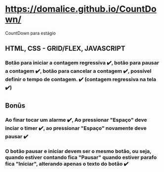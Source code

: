 # https://domalice.github.io/CountDown/
CountDown para estágio

## HTML, CSS - GRID/FLEX, JAVASCRIPT

### Botão para iniciar a contagem regressiva ✔️, botão para pausar a contagem ✔️, botão para cancelar a contagem ✔️, possível definir o tempo de contagem. ✔️ (contagem regressiva na tela ✔️)

## Bonûs

### Ao finar tocar um alarme ✔️, Ao pressionar "Espaço" deve inciar o timer ✔️, ao pressionar "Espaço" novamente deve pausar ✔️
### O botão pausar e iniciar devem ser o mesmo botão, ou seja, quando estiver contando fica "Pausar" quando estiver parafo fica "Iniciar", alterando apenas o texto do botão ✔️
